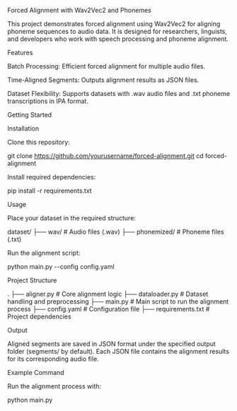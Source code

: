 Forced Alignment with Wav2Vec2 and Phonemes

This project demonstrates forced alignment using Wav2Vec2 for aligning phoneme sequences to audio data. It is designed for researchers, linguists, and developers who work with speech processing and phoneme alignment.

Features

Batch Processing: Efficient forced alignment for multiple audio files.

Time-Aligned Segments: Outputs alignment results as JSON files.

Dataset Flexibility: Supports datasets with .wav audio files and .txt phoneme transcriptions in IPA format.

Getting Started

Installation

Clone this repository:

git clone https://github.com/yourusername/forced-alignment.git
cd forced-alignment

Install required dependencies:

pip install -r requirements.txt

Usage

Place your dataset in the required structure:

dataset/
├── wav/            # Audio files (.wav)
├── phonemized/     # Phoneme files (.txt)


Run the alignment script:

python main.py --config config.yaml

Project Structure

.
├── aligner.py          # Core alignment logic
├── dataloader.py       # Dataset handling and preprocessing
├── main.py             # Main script to run the alignment process
├── config.yaml         # Configuration file
├── requirements.txt    # Project dependencies


Output

Aligned segments are saved in JSON format under the specified output folder (segments/ by default). Each JSON file contains the alignment results for its corresponding audio file.

Example Command

Run the alignment process with:

python main.py
